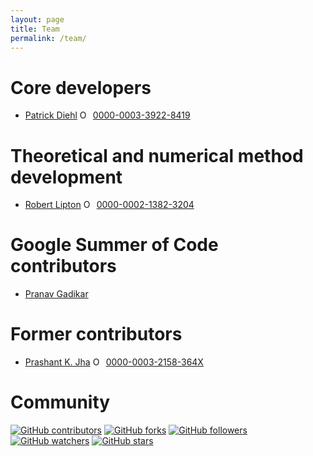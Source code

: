 ```yaml
---
layout: page
title: Team
permalink: /team/
---
```


# Core developers

* [Patrick Diehl](https://www.diehlpk.de) <a itemprop="sameAs" content="https://orcid.org/0000-0003-3922-8419" href="https://orcid.org/0000-0003-3922-8419" target="orcid.widget" rel="noopener noreferrer" style="vertical-align:top;"><img src="https://orcid.org/sites/default/files/images/orcid_16x16.png" style="width:1em;margin-right:.5em;" alt="ORCID iD icon">0000-0003-3922-8419</a>

# Theoretical and numerical method development

* [Robert Lipton](https://www.math.lsu.edu/~lipton/index.html) <a itemprop="sameAs" content="0000-0002-1382-3204" href="http://orcid.org/0000-0002-1382-3204" target="orcid.widget" rel="noopener noreferrer" style="vertical-align:top;"><img src="https://orcid.org/sites/default/files/images/orcid_16x16.png" style="width:1em;margin-right:.5em;" alt="ORCID iD icon">0000-0002-1382-3204</a> 

# Google Summer of Code contributors

* [Pranav Gadikar](https://www.linkedin.com/in/pranav-gadikar-2a0a21143/)

# Former contributors

* [Prashant K. Jha](https://www.math.lsu.edu/~jha/) <a itemprop="sameAs" content="https://orcid.org/0000-0003-2158-364X" href="https://orcid.org/0000-0003-2158-364X" target="orcid.widget" rel="noopener noreferrer" style="vertical-align:top;"><img src="https://orcid.org/sites/default/files/images/orcid_16x16.png" style="width:1em;margin-right:.5em;" alt="ORCID iD icon">0000-0003-2158-364X</a> 


# Community


[![GitHub contributors](https://img.shields.io/github/contributors/nonlocalmodels/NLMech.svg)](https://GitHub.com/nonlocalmodels/NLMech/graphs/contributors/) [![GitHub forks](https://img.shields.io/github/forks/nonlocalmodels/NLMech.svg?style=social&label=Fork&maxAge=2592000)](https://GitHub.com/nonlocalmodels/NLMech/network/) [![GitHub followers](https://img.shields.io/github/followers/nonlocalmodels.svg?style=social&label=Follow&maxAge=2592000)](https://github.com/nonlocalmodels?tab=followers) [![GitHub watchers](https://img.shields.io/github/watchers/nonlocalmodels/NLMech.svg?style=social&label=Watch&maxAge=2592000)](https://GitHub.com/nonlocalmodels/NLMech/watchers/) [![GitHub stars](https://img.shields.io/github/stars/nonlocalmodels/NLMech.svg?style=social&label=Star&maxAge=2592000)](https://GitHub.com/nonlocalmodels/NLMech/stargazers/)
